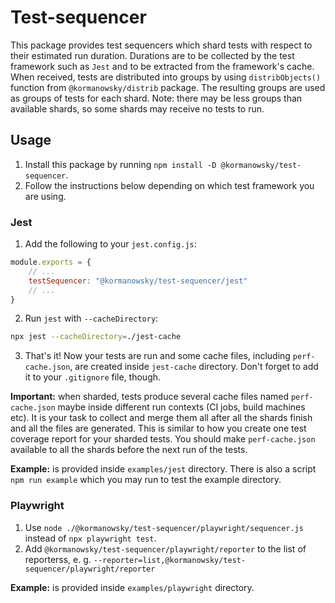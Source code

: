 # Test-sequencer

This package provides test sequencers which shard tests with respect to their estimated run duration. 
Durations are to be collected by the test framework such as `Jest` and to be extracted from the framework's cache. 
When received, tests are distributed into groups by using `distribObjects()` function from `@kormanowsky/distrib` package. The resulting groups are used as groups of tests for each shard. Note: there may be less groups than available shards, so some shards may receive no tests to run. 

## Usage 

1. Install this package by running `npm install -D @kormanowsky/test-sequencer`. 
2. Follow the instructions below depending on which test framework you are using. 

### Jest 

1. Add the following to your `jest.config.js`: 

```js
module.exports = {
    // ...
    testSequencer: "@kormanowsky/test-sequencer/jest"
    // ...
}
```

2. Run `jest` with `--cacheDirectory`: 

```bash
npx jest --cacheDirectory=./jest-cache 
```

3. That's it! Now your tests are run and some cache files, including `perf-cache.json`, are created inside `jest-cache`
directory. Don't forget to add it to your `.gitignore` file, though. 

**Important:** when sharded, tests produce several cache files named `perf-cache.json` maybe inside different run contexts (CI jobs, build machines etc). It is your task to collect and merge them all after all the shards finish and 
all the files are generated. This is similar to how you create one test coverage report for your sharded tests. 
You should make `perf-cache.json` available to all the shards before the next run of the tests. 

**Example:** is provided inside `examples/jest` directory. There is also a script `npm run example` which you may run to 
test the example directory. 

### Playwright 

1. Use `node ./@kormanowsky/test-sequencer/playwright/sequencer.js` instead of `npx playwright test`. 
2. Add `@kormanowsky/test-sequencer/playwright/reporter` to the list of reporterss, e. g. `--reporter=list,@kormanowsky/test-sequencer/playwright/reporter`

**Example:** is provided inside `examples/playwright` directory.
